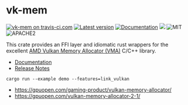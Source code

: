 vk-mem
========

[![vk-mem on travis-ci.com](https://travis-ci.com/gwihlidal/vk-mem-rs.svg?branch=master)](https://travis-ci.com/gwihlidal/vk-mem-rs)
[![Latest version](https://img.shields.io/crates/v/vk-mem.svg)](https://crates.io/crates/vk-mem)
[![Documentation](https://docs.rs/vk-mem/badge.svg)](https://docs.rs/vk-mem)
[![](https://tokei.rs/b1/github/gwihlidal/vk-mem-rs)](https://github.com/gwihlidal/vk-mem-rs)
![MIT](https://img.shields.io/badge/license-MIT-blue.svg)
![APACHE2](https://img.shields.io/badge/license-APACHE2-blue.svg)

This crate provides an FFI layer and idiomatic rust wrappers for the excellent [AMD Vulkan Memory Allocator (VMA)](https://github.com/GPUOpen-LibrariesAndSDKs/VulkanMemoryAllocator) C/C++ library.

- [Documentation](https://docs.rs/vk-mem)
- [Release Notes](https://github.com/gwihlidal/vk-mem-rs/releases)

`cargo run --example demo --features=link_vulkan`

- https://gpuopen.com/gaming-product/vulkan-memory-allocator/
- https://gpuopen.com/vulkan-memory-allocator-2-1/
